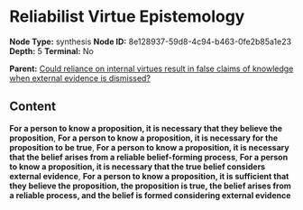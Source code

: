 # Reliabilist Virtue Epistemology

**Node Type:** synthesis
**Node ID:** 8e128937-59d8-4c94-b463-0fe2b85a1e23
**Depth:** 5
**Terminal:** No

**Parent:** [Could reliance on internal virtues result in false claims of knowledge when external evidence is dismissed?](could-reliance-on-internal-virtues-result-in-false-claims-of-knowledge-when-external-evidence-is-dismissed-antithesis-45dc94aa-8319-4c6b-af18-c6bba5efb31c.md)

## Content

**For a person to know a proposition, it is necessary that they believe the proposition**, **For a person to know a proposition, it is necessary for the proposition to be true**, **For a person to know a proposition, it is necessary that the belief arises from a reliable belief-forming process**, **For a person to know a proposition, it is necessary that the true belief considers external evidence**, **For a person to know a proposition, it is sufficient that they believe the proposition, the proposition is true, the belief arises from a reliable process, and the belief is formed considering external evidence**
